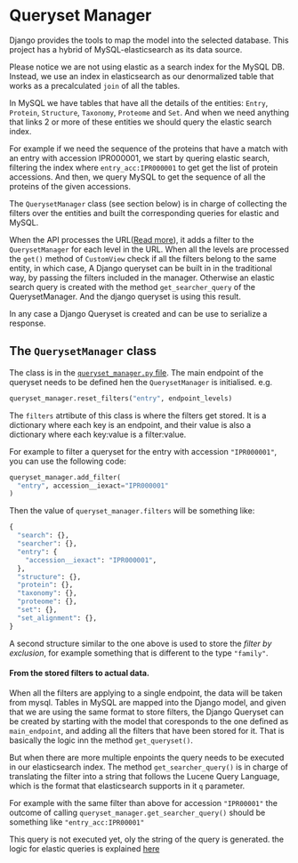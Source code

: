 Queryset Manager
===

Django provides the tools to map the model into the selected database. 
This project has a hybrid of MySQL-elasticsearch as its data source. 

Please notice we are not using elastic as a search index for the MySQL DB. 
Instead, we use an index in elasticsearch as our denormalized table that works as a 
precalculated `join` of all the tables.

In MySQL we have tables that have all the details of the entities: 
`Entry`, `Protein`, `Structure`, `Taxonomy`, `Proteome` and `Set`.
And when we need anything that links 2 or more of these entities we should query 
the elastic search index.

For example if we need the sequence of the proteins that have a match with an entry 
with accession IPR000001, we start by quering elastic search, filtering the index where
`entry_acc:IPR000001` to get get the list of protein accessions. 
And then, we query MySQL to get the sequence of all the proteins of the given accessions.

The `QuerysetManager` class (see section below) is in charge of collecting the filters over the entities and 
built the corresponding queries for elastic and MySQL.

When the API processes the URL([Read more](./README.md)), it adds a filter to the 
`QuerysetManager` for each level in the URL. When all the levels are processed the `get()` method 
of `CustomView` check if all the filters belong to the same entity, in which case, A Django
queryset can be built in in the traditional way, by passing the filters included in the manager.
Otherwise an elastic search query is created with the method `get_searcher_query` of the
QuerysetManager. And the django queryset is using this result.
  
In any case a Django Queryset is created and can be use to serialize a response.

The `QuerysetManager` class
---
The class is in the [`queryset_manager.py` file](./queryset_manager.py). 
The main endpoint of the queryset needs to be defined hen the `QuerysetManager` is initialised. e.g.
```python
queryset_manager.reset_filters("entry", endpoint_levels)
```

The `filters` atrtibute of this class is where the filters get stored. It is a dictionary where each key is an endpoint,
and their value is also a dictionary where each key:value is a filter:value.

For example to filter a queryset for the entry with accession `"IPR000001"`, you can use the following code:
```python
queryset_manager.add_filter(
  "entry", accession__iexact="IPR000001"
)
```
Then the value of  `queryset_manager.filters` will be something like:
```python
{
  "search": {},
  "searcher": {},
  "entry": {
    "accession__iexact": "IPR000001",
  },
  "structure": {},
  "protein": {},
  "taxonomy": {},
  "proteome": {},
  "set": {},
  "set_alignment": {},
}
```

A second structure similar to the one above is used to store the _filter by exclusion_, 
for example something that is different to the type `"family"`.

#### From the stored filters to actual data.
When all the filters are applying to a single endpoint, the data will be taken from mysql.
Tables in MySQL are mapped into the Django model, and given that we are using the same format 
to store filters, the Django Queryset can be created by starting with the model that coresponds 
to the one defined as `main_endpoint`, and adding all the filters that have been stored for it.
That is basically the logic inn the method `get_queryset()`.

But when there are more multiple enpoints the query needs to be executed in our elasticsearch index.
The method `get_searcher_query()` is in charge of translating the filter into a string that follows 
the Lucene Query Language, which is the format that elasticsearch supports in it `q` parameter.

For example with the same filter than above for accession `"IPR00001"` the outcome of calling `queryset_manager.get_searcher_query()` should be something like `"entry_acc:IPR00001"`

This query is not executed yet, oly the string of the query is generated. the logic for elastic queries 
is explained [here](../searcher/README.md)

